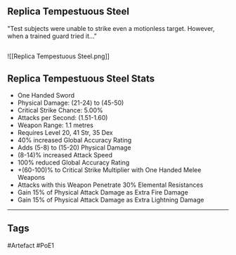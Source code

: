 ## Replica Tempestuous Steel
"Test subjects were unable to strike even a motionless target.
However, when a trained guard tried it..."
##
![[Replica Tempestuous Steel.png]]
## Replica Tempestuous Steel Stats
- One Handed Sword
- Physical Damage: (21-24) to (45-50)
- Critical Strike Chance: 5.00%
- Attacks per Second: (1.51-1.60)
- Weapon Range: 1.1 metres
- Requires Level 20, 41 Str, 35 Dex
- 40% increased Global Accuracy Rating
- Adds (5-8) to (15-20) Physical Damage
- (8-14)% increased Attack Speed
- 100% reduced Global Accuracy Rating
- +(60-100)% to Critical Strike Multiplier with One Handed Melee Weapons
- Attacks with this Weapon Penetrate 30% Elemental Resistances
- Gain 15% of Physical Attack Damage as Extra Fire Damage
- Gain 15% of Physical Attack Damage as Extra Lightning Damage


---
## Tags
#Artefact
#PoE1